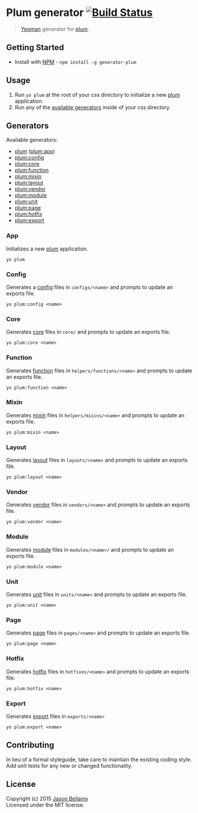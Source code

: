 # Plum generator [![Build Status](https://travis-ci.org/plum-css/generator-plum.png?branch=master)](https://travis-ci.org/plum-css/generator-plum)

> [Yeoman](http:/yeoman.io) generator for [plum](http://plum-css.github.io/plum/).

## Getting Started

- Install with [NPM](https://www.npmjs.org/) - `npm install -g generator-plum`

## Usage

1. Run `yo plum` at the root of your css directory to initialize a new [plum](http://plum-css.github.io/plum/) application.
2. Run any of the [available generators](#generators) inside of your css directory.

## Generators

Available generators:

- [plum](#app) ([plum:app](#app))
- [plum:config <name>](#config)
- [plum:core <name>](#core)
- [plum:function <name>](#function)
- [plum:mixin <name>](#mixin)
- [plum:layout <name>](#layout)
- [plum:vendor <name>](#vendor)
- [plum:module <name>](#module)
- [plum:unit <name>](#unit)
- [plum:page <name>](#page)
- [plum:hotfix <name>](#hotfix)
- [plum:export <name>](#export)


### App
Initializes a new [plum](http://plum-css.github.io/plum/) application.

`yo plum`

### Config
Generates a [config](http://plum-css.github.io/plum/docs/config.html) files in `configs/<name>` and prompts to update an exports file.

`yo plum:config <name>`

### Core
Generates [core](http://plum-css.github.io/plum/docs/core.html) files in `core/` and prompts to update an exports file.

`yo plum:core <name>`

### Function
Generates [function](http://plum-css.github.io/plum/docs/helpers.html) files in `helpers/functions/<name>` and prompts to update an exports file.

`yo plum:function <name>`

### Mixin
Generates [mixin](http://plum-css.github.io/plum/docs/helpers.html) files in `helpers/mixins/<name>` and prompts to update an exports file.

`yo plum:mixin <name>`

### Layout
Generates [layout](http://plum-css.github.io/plum/docs/layouts.html) files in `layouts/<name>` and prompts to update an exports file.

`yo plum:layout <name>`

### Vendor
Generates [vendor](http://plum-css.github.io/plum/docs/vendors.html) files in `vendors/<name>` and prompts to update an exports file.

`yo plum:vendor <name>`

### Module
Generates [module](http://plum-css.github.io/plum/docs/modules.html) files in `modules/<name>/` and prompts to update an exports file.

`yo plum:module <name>`

### Unit
Generates [unit](http://plum-css.github.io/plum/docs/units.html) files in `units/<name>` and prompts to update an exports file.

`yo plum:unit <name>`

### Page
Generates [page](http://plum-css.github.io/plum/docs/pages.html) files in `pages/<name>` and prompts to update an exports file.

`yo plum:page <name>`

### Hotfix
Generates [hotfix](http://plum-css.github.io/plum/docs/hotfixes.html) files in `hotfixes/<name>` and prompts to update an exports file.

`yo plum:hotfix <name>`

### Export
Generates [export](http://plum-css.github.io/plum/docs/exports.html) files in `exports/<name>`

`yo plum:export <name>`


## Contributing
In lieu of a formal styleguide, take care to maintain the existing coding style. Add unit tests for any new or changed functionality.

## License
Copyright (c) 2015 [Jason Bellamy ](http://jasonbellamy.com)    
Licensed under the MIT license.

